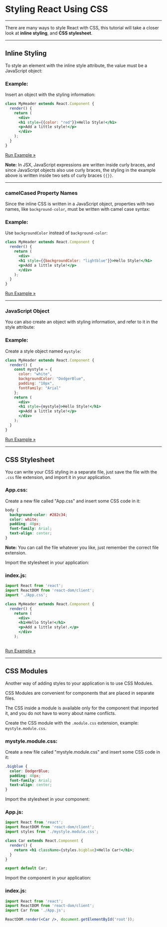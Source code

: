 # Styling React Using CSS


----------

There are many ways to style React with CSS, this tutorial will take a closer look at  **inline styling**, and  **CSS stylesheet**.

----------

## Inline Styling

To style an element with the inline style attribute, the value must be a JavaScript object:

### Example:

Insert an object with the styling information:

```jsx
class MyHeader extends React.Component {
  render() {
    return (
      <div>
      <h1 style={{color: "red"}}>Hello Style!</h1>
      <p>Add a little style!</p>
      </div>
    );
  }
}

```

[Run Example »](https://www.w3schools.com/react/showreact.asp?filename=demo2_react_css_inline)

**Note:**  In JSX, JavaScript expressions are written inside curly braces, and since JavaScript objects also use curly braces, the styling in the example above is written inside two sets of curly braces  `{{}}`.

----------

### camelCased Property Names

Since the inline CSS is written in a JavaScript object, properties with two names, like  `background-color`, must be written with camel case syntax:

### Example:

Use  `backgroundColor`  instead of  `background-color`:

```jsx
class MyHeader extends React.Component {
  render() {
    return (
      <div>
      <h1 style={{backgroundColor: "lightblue"}}>Hello Style!</h1>
      <p>Add a little style!</p>
      </div>
    );
  }
}

```

[Run Example »](https://www.w3schools.com/react/showreact.asp?filename=demo2_react_css_camelcase)

----------

### JavaScript Object

You can also create an object with styling information, and refer to it in the style attribute:

### Example:

Create a style object named  `mystyle`:

```jsx
class MyHeader extends React.Component {
  render() {
    const mystyle = {
      color: "white",
      backgroundColor: "DodgerBlue",
      padding: "10px",
      fontFamily: "Arial"
    };
    return (
      <div>
      <h1 style={mystyle}>Hello Style!</h1>
      <p>Add a little style!</p>
      </div>
    );
  }
}

```

[Run Example »](https://www.w3schools.com/react/showreact.asp?filename=demo2_react_css_inline_object)

----------

## CSS Stylesheet

You can write your CSS styling in a separate file, just save the file with the  `.css`  file extension, and import it in your application.

### App.css:

Create a new file called "App.css" and insert some CSS code in it:

```css
body {
  background-color: #282c34;
  color: white;
  padding: 40px;
  font-family: Arial;
  text-align: center;
}

```

  

**Note:**  You can call the file whatever you like, just remember the correct file extension.

Import the stylesheet in your application:

### index.js:

```jsx
import React from 'react';
import ReactDOM from 'react-dom/client';
import './App.css';

class MyHeader extends React.Component {
  render() {
    return (
      <div>
      <h1>Hello Style!</h1>
      <p>Add a little style!.</p>
      </div>
    );
  
```

[Run Example »](https://www.w3schools.com/react/showreact.asp?filename=demo4_react_css)

----------

## CSS Modules

Another way of adding styles to your application is to use CSS Modules.

CSS Modules are convenient for components that are placed in separate files.

The CSS inside a module is available only for the component that imported it, and you do not have to worry about name conflicts.

Create the CSS module with the  `.module.css`  extension, example:  `mystyle.module.css`.

### mystyle.module.css:

Create a new file called "mystyle.module.css" and insert some CSS code in it:

```css
.bigblue {
  color: DodgerBlue;
  padding: 40px;
  font-family: Arial;
  text-align: center;
}

```

  

Import the stylesheet in your component:

### App.js:

```jsx
import React from 'react';
import ReactDOM from 'react-dom/client';
import styles from './mystyle.module.css'; 

class Car extends React.Component {
  render() {
    return <h1 className={styles.bigblue}>Hello Car!</h1>;
  }
}

export default Car;

```

  

Import the component in your application:

### index.js:

```jsx
import React from 'react';
import ReactDOM from 'react-dom/client';
import Car from './App.js';

ReactDOM.render(<Car />, document.getElementById('root'));

```
